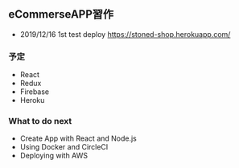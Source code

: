 ## eCommerseAPP習作

- 2019/12/16 1st test deploy
https://stoned-shop.herokuapp.com/

### 予定
- React
- Redux
- Firebase
- Heroku

### What to do next
- Create App with React and Node.js
- Using Docker and CircleCI
- Deploying with AWS
